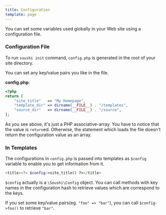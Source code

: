 ```yaml
---
title: Configuration
template: page
---
```


You can set some variables used globally in your Web site using a configuration file.

### Configuration File

To run `soushi init` command, `config.php` is generated in the root of your site directory.

You can set any key/value pairs you like in the file.

**config.php**:

```php
<?php
return [
    "site_title"   => "My Homepage",
    "template_dir" => dirname(__FILE__) . "/templates",
    "source_dir"   => dirname(__FILE__) . "/source",
];
```

As you see above, it's just a PHP associative-array. You have to notice that the value is `return`ed. Otherwise, the statement which loads the file doesn't return the configuration value as an array.

### In Templates

The configurations in `config.php` is passed into templates as `$config` variable to enable you to get information from it.

```php
<title><?= $config->site_title() ?></title>
```

`$config` actually is a `\Soushi\Config` object. You can call methods with key names in the configuration hash to retrieve values which are correspond to the keys.

If you set some key/value pairs(eg. `"foo" => "bar"`), you can call `$config->foo()` to retrieve `"bar"`.
